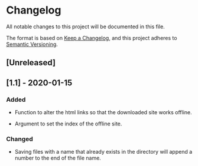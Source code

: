 # Changelog

All notable changes to this project will be documented in this file.

The format is based on [Keep a Changelog](https://keepachangelog.com/en/1.0.0/),
and this project adheres to [Semantic Versioning](https://semver.org/spec/v2.0.0.html).

## [Unreleased]

## [1.1] - 2020-01-15

### Added

- Function to alter the html links so that the downloaded site works offline.

- Argument to set the index of the offline site.

### Changed

- Saving files with a name that already exists in the directory will append a number to the end of the file name.